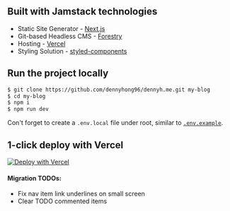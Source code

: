 ## Built with Jamstack technologies

- Static Site Generator - [Next.js](https://nextjs.org/)
- Git-based Headless CMS - [Forestry](https://forestry.io/)
- Hosting - [Vercel](https://vercel.com)
- Styling Solution - [styled-components](https://styled-components.com/)

## Run the project locally

```bash
$ git clone https://github.com/dennyhong96/dennyh.me.git my-blog
$ cd my-blog
$ npm i
$ npm run dev
```

Con't forget to create a `.env.local` file under root, similar to [`.env.example`](.env.example).

## 1-click deploy with Vercel

[![Deploy with Vercel](https://vercel.com/button)](https://vercel.com/new/git/external?repository-url=https://github.com/dennyhong96/denny-hong)

#### Migration TODOs:

- Fix nav item link underlines on small screen
- Clear TODO commented items

